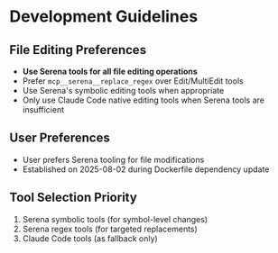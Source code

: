 # Development Guidelines

## File Editing Preferences
- **Use Serena tools for all file editing operations**
- Prefer `mcp__serena__replace_regex` over Edit/MultiEdit tools
- Use Serena's symbolic editing tools when appropriate
- Only use Claude Code native editing tools when Serena tools are insufficient

## User Preferences
- User prefers Serena tooling for file modifications
- Established on 2025-08-02 during Dockerfile dependency update

## Tool Selection Priority
1. Serena symbolic tools (for symbol-level changes)
2. Serena regex tools (for targeted replacements) 
3. Claude Code tools (as fallback only)
